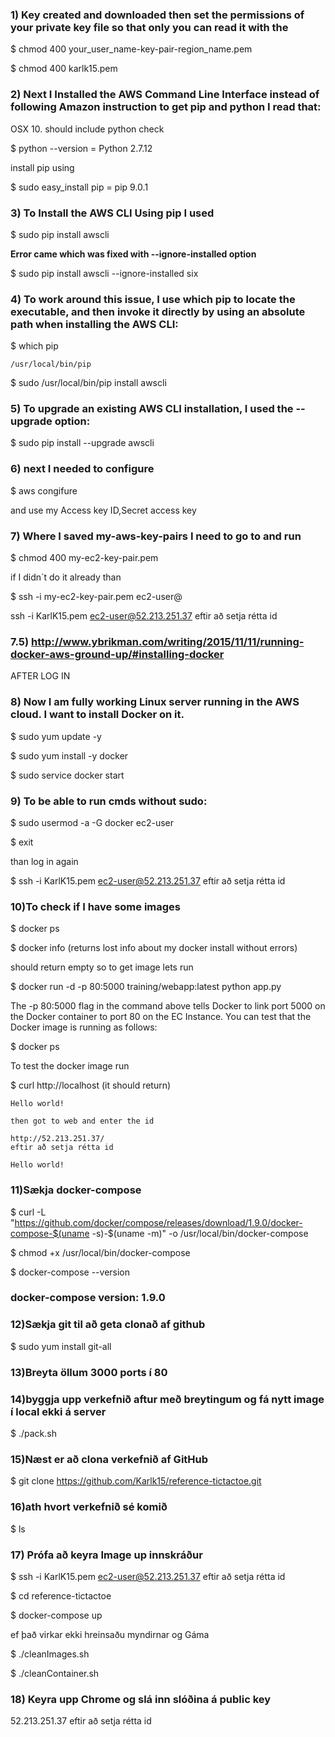 ### 1) Key created and downloaded then set the permissions of your private key file so that only you can read it with the

  $ chmod 400 your_user_name-key-pair-region_name.pem

  $ chmod 400 karlk15.pem

### 2) Next I Installed the AWS Command Line Interface instead of following Amazon instruction to get pip and python I read that:

  OSX 10. should include python check

  $ python --version = Python 2.7.12

  install pip using

  $ sudo easy_install pip = pip 9.0.1

### 3) To Install the AWS CLI Using pip I used

  $ sudo pip install awscli

  __Error came which was fixed with --ignore-installed option__

  $ sudo pip install awscli --ignore-installed six

### 4) To work around this issue,  I use which pip to locate the executable, and then invoke it directly by using an absolute path when installing the AWS CLI:

  $ which pip

    /usr/local/bin/pip

  $ sudo /usr/local/bin/pip install awscli

### 5) To upgrade an existing AWS CLI installation, I used the --upgrade option:

  $ sudo pip install --upgrade awscli

### 6) next I needed to configure

  $ aws congifure

  and use my Access key ID,Secret access key

### 7) Where I saved my-aws-key-pairs I need to go to and run

  $ chmod 400 my-ec2-key-pair.pem

  if I didn´t do it already than

  $ ssh -i my-ec2-key-pair.pem ec2-user@<EC2-INSTANCE-PUBLIC-IP-ADDRESS>

  ssh -i KarlK15.pem ec2-user@52.213.251.37                                     eftir að setja rétta id

### 7.5) http://www.ybrikman.com/writing/2015/11/11/running-docker-aws-ground-up/#installing-docker

AFTER LOG IN
### 8) Now I am fully working Linux server running in the AWS cloud. I want to install Docker on it.

  $ sudo yum update -y

  $ sudo yum install -y docker

  $ sudo service docker start

### 9) To be able to run cmds without sudo:

  $ sudo usermod -a -G docker ec2-user

  $ exit

  than log in again

  $ ssh -i KarlK15.pem ec2-user@52.213.251.37                                   eftir að setja rétta id

### 10)To check if I have some images

  $ docker ps

  $ docker info (returns lost info about my docker install without errors)

should return empty so to get image lets run

  $ docker run -d -p 80:5000 training/webapp:latest python app.py

  The -p 80:5000 flag in the command above tells Docker to link port 5000 on the Docker container to port 80 on the EC Instance. You can test that the Docker image is running as follows:

  $ docker ps

  To test the docker image run

  $ curl http://localhost (it should return)

    Hello world!

    then got to web and enter the id

    http://52.213.251.37/                                                       eftir að setja rétta id

    Hello world!

### 11)Sækja docker-compose

  $ curl -L "https://github.com/docker/compose/releases/download/1.9.0/docker-compose-$(uname -s)-$(uname -m)" -o /usr/local/bin/docker-compose

  $ chmod +x /usr/local/bin/docker-compose

  $ docker-compose --version

### docker-compose version: 1.9.0

### 12)Sækja git til að geta clonað af github

  $ sudo yum install git-all

### 13)Breyta öllum 3000 ports í 80

### 14)byggja upp verkefnið aftur með breytingum og fá nytt image í local ekki á server

  $ ./pack.sh

### 15)Næst er að clona verkefnið af GitHub

  $ git clone https://github.com/Karlk15/reference-tictactoe.git

### 16)ath hvort verkefnið sé komið

  $ ls

### 17) Prófa að keyra Image up innskráður

  $ ssh -i KarlK15.pem ec2-user@52.213.251.37                                   eftir að setja rétta id

  $ cd reference-tictactoe

  $ docker-compose up

  ef það virkar ekki hreinsaðu myndirnar og Gáma

  $ ./cleanImages.sh

  $ ./cleanContainer.sh

### 18) Keyra upp Chrome og slá inn slóðina á public key

  52.213.251.37                                                                 eftir að setja rétta id
